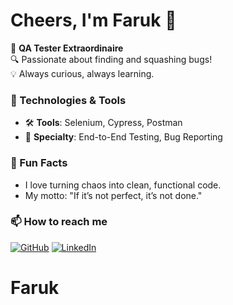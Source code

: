 # Cheers, I'm Faruk 👋
🚀 **QA Tester Extraordinaire**  
🔍 Passionate about finding and squashing bugs!  
💡 Always curious, always learning.

### 🔧 Technologies & Tools
- 🛠️ **Tools**: Selenium, Cypress, Postman
- 🐞 **Specialty**: End-to-End Testing, Bug Reporting

### 🌟 Fun Facts
- I love turning chaos into clean, functional code.
- My motto: "If it’s not perfect, it’s not done."

### 📫 How to reach me
[![GitHub](https://img.shields.io/badge/GitHub-Profile-blue)](https://github.com/Faruk-Salic)
[![LinkedIn](https://img.shields.io/badge/LinkedIn-Connect-blue)](https://linkedin.com/in/faruk-salkic)
# Faruk
